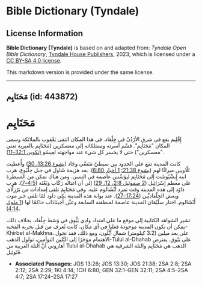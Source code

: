 # Bible Dictionary (Tyndale)

## License Information

**Bible Dictionary (Tyndale)** is based on and adapted from: _Tyndale Open Bible Dictionary_, [Tyndale House Publishers](https://tyndaleopenresources.com/), 2023, which is licensed under a [CC BY-SA 4.0 license](https://creativecommons.org/licenses/by-sa/4.0/legalcode.en).

This markdown version is provided under the same license.



--------------------------------

## مَحَنَايِم (id: 443872)

مَحَنَايِم
==========

إِقْلِيم يقع في شرق الأرْدُنّ في جِلْعَاد. في هذا المكان التقى يَعْقوب بالملائكة وسمى المكان "مَحَنَايِم". قسَّم أسرته وممتلكاته إلى معسكرين (مَحَنَايِم بالعبرية تعني "معسكرين") حتى لا يخسر كل شيء عند مواجهته لعِيسُو [(تكوين 32:1–11](https://ref.ly/Gen32:1-Gen32:11)).

كانت المدينة تقع على الحدود بين سبطيّ مَنَسَّى وجَاد ([يشوع 13:26، 30](https://ref.ly/Josh13:26,Josh13:30)) وأُعطيت للَّاويين ميراثًا لهم ([يشوع 21:38؛](https://ref.ly/Josh21:38) [1 أخبار 6:80](https://ref.ly/1Chr6:80)). بعد هزيمة شَاول في جبل جِلْبُوع، هرب ابنه إِيشْبُوشَث إلى مَحَنَايِم ليؤسِّس عاصمة في السبي. ومن هناك تمكن من السيطرة على معظم إِسْرَائِيل ([2 صموئيل 2:8، 12، 29](https://ref.ly/2Sam2:8,2Sam2:12,2Sam2:29)) إلى أن اغتاله رَكَاب وَبَعْنَة ([4:5–7](https://ref.ly/2Sam4:5-2Sam4:7)). هرب دَاوُد إلى هذه المدينة وقت تمرد أَبْشَالوم عليه. وفي مَحَنَايِمَ تلقى إمدادات من بَرْزِلَّاي وبعض الجِلْعاديِّين ([17:24–27](https://ref.ly/2Sam17:24-2Sam17:27)). عند بوابة هذه المدينة بكى داود لمّا تلقى خبر موت أَبْشَالوم. اختار سلَيْمَان المدينة عاصمةَ لمنطقته السابعة وعيَّن أَخِينَادَاب حاكمًا لها ([1 ملوك 4:14](https://ref.ly/1Kgs4:14)).

تشير الشواهد الكتابية إلى موقع ما على امتداد وادِي يَبُّوق في وَسَط جِلْعَاد. بخلاف ذلك، يمكن أن تكون المدينة موجودة فعليا في أي مكان. كانت تُعرف من قبل بخربة المخنة\-Khirbet al\-Makhna، على بعد ميلين (3\.2 كيلومتر) شمال أَيَّلُون. ومع ذلك، فقد تحول الاهتمام مؤخرًا إلى التَّلين التوأمين، تولول الذهب\-Tulul al\-Dhahab على يَبّوق. يفترض أهاروني أنَّ التلة الغربية من Tulul al\-Dhahab الذهب هي مَحَنَايِم والتلة الشرقية هي فَنُوئِيل.

* **Associated Passages:** JOS 13:26; JOS 13:30; JOS 21:38; 2SA 2:8; 2SA 2:12; 2SA 2:29; 1KI 4:14; 1CH 6:80; GEN 32:1–GEN 32:11; 2SA 4:5–2SA 4:7; 2SA 17:24–2SA 17:27

